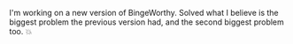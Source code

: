 I'm working on a new version of BingeWorthy. Solved what I believe is the biggest problem the previous version had, and the second biggest problem too. :boom:
